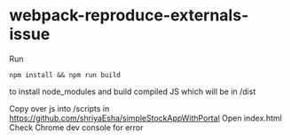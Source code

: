 # webpack-reproduce-externals-issue
Run 

```
npm install && npm run build
```
to install node_modules and build compiled JS which will be in /dist

Copy over js into /scripts in https://github.com/shriyaEsha/simpleStockAppWithPortal 
Open index.html
Check Chrome dev console for error
